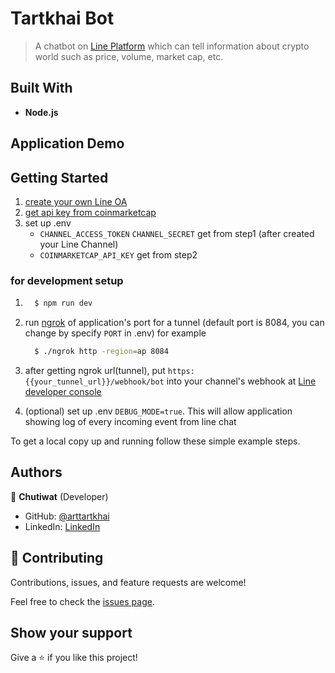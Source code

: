 # Tartkhai Bot

> A chatbot on [Line Platform](https://line.me/en/) which can tell information about crypto world such as price, volume, market cap, etc.

## Built With

* **Node.js**

## Application Demo

[](./demo-bot.gif)

## Getting Started

1. [create your own Line OA](https://developers.line.biz/en/docs/messaging-api/getting-started/)
2. [get api key from coinmarketcap](https://coinmarketcap.com/api/)
2. set up .env
    - `CHANNEL_ACCESS_TOKEN` `CHANNEL_SECRET` get from step1 (after created your Line Channel)
    - `COINMARKETCAP_API_KEY` get from step2
    
### for development setup
1.  ``` bash 
      $ npm run dev
    ```
  

2. run [ngrok](https://ngrok.com/) of application's port for a tunnel (default port is 8084, you can change by specify `PORT` in .env)
for example
    ``` bash 
      $ ./ngrok http -region=ap 8084
    ```

3. after getting ngrok url(tunnel), put `https:{{your_tunnel_url}}/webhook/bot` into your channel's webhook at [Line developer console](https://developers.line.biz/console/)
[](./webhook-setting.png)
4. (optional) set up .env `DEBUG_MODE=true`. This will allow application showing log of every incoming event from line chat

To get a local copy up and running follow these simple example steps.


## Authors

👤 **Chutiwat** (Developer)

- GitHub: [@arttartkhai](https://github.com/arttartkhai)
- LinkedIn: [LinkedIn](https://www.linkedin.com/in/chutiwat-chantasilp-9aa39b1a1)

## 🤝 Contributing

Contributions, issues, and feature requests are welcome!

Feel free to check the [issues page](https://github.com/arttartkhai/tartkhai-bot/issues).

## Show your support

Give a ⭐️ if you like this project!
